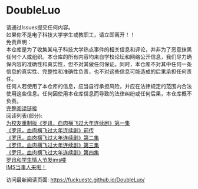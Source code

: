 # DoubleLuo

请通过Issues提交任何内容。  
如果你不是电子科技大学学生或教职工，请立即离开！！  
免责声明：  
本仓库是为了收集某电子科技大学热点事件的相关信息和评论，并非为了恶意抹黑任何个人或组织。本仓库的所有内容均来自学校论坛和网络公开信息，我们尽力确保内容的准确性和真实性，但不对其做任何保证。同时，本仓库不对其中任何一条信息的真实性、完整性和准确性负责，也不对这些信息可能造成的后果承担任何责任。  
任何人若使用了本仓库的信息，应当自行承担风险，并应在法律规定的范围内合法使用这些信息。任何因使用本仓库信息而导致的法律纠纷或任何后果，本仓库概不负责。  
[完整阅读链接](https://github.com/fuckuestc/DoubleLuo/issues)  
阅读列表(部分):  
[为校友重制版《罗讯，血肉横飞过大年连续剧》第一集](https://github.com/fuckuestc/DoubleLuo/issues/1)  
[《罗讯，血肉横飞过大年连续剧》前传](https://github.com/fuckuestc/DoubleLuo/issues/2)  
[《罗讯，血肉横飞过大年连续剧》第二集](https://github.com/fuckuestc/DoubleLuo/issues/3)  
[《罗讯，血肉横飞过大年连续剧》第三集](https://github.com/fuckuestc/DoubleLuo/issues/4)  
[《罗讯，血肉横飞过大年连续剧》第四集](https://github.com/fuckuestc/DoubleLuo/issues/5)  
[罗讯和学生情人节发ims喽](https://github.com/fuckuestc/DoubleLuo/issues/9)  
[IMS当事人来啦！](https://github.com/fuckuestc/DoubleLuo/issues/12)  



访问最新阅读页面: https://fuckuestc.github.io/DoubleLuo/
